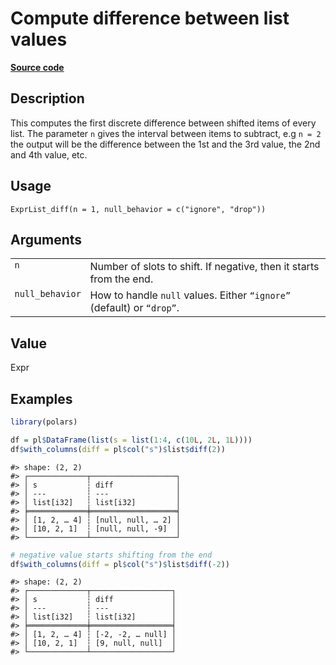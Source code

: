 

# Compute difference between list values

[**Source code**](https://github.com/pola-rs/r-polars/tree/main/R/expr__list.R#L265)

## Description

This computes the first discrete difference between shifted items of
every list. The parameter <code>n</code> gives the interval between
items to subtract, e.g <code>n = 2</code> the output will be the
difference between the 1st and the 3rd value, the 2nd and 4th value,
etc.

## Usage

<pre><code class='language-R'>ExprList_diff(n = 1, null_behavior = c("ignore", "drop"))
</code></pre>

## Arguments

<table>
<tr>
<td style="white-space: nowrap; font-family: monospace; vertical-align: top">
<code id="ExprList_diff_:_n">n</code>
</td>
<td>
Number of slots to shift. If negative, then it starts from the end.
</td>
</tr>
<tr>
<td style="white-space: nowrap; font-family: monospace; vertical-align: top">
<code id="ExprList_diff_:_null_behavior">null_behavior</code>
</td>
<td>
How to handle <code>null</code> values. Either <code>“ignore”</code>
(default) or <code>“drop”</code>.
</td>
</tr>
</table>

## Value

Expr

## Examples

``` r
library(polars)

df = pl$DataFrame(list(s = list(1:4, c(10L, 2L, 1L))))
df$with_columns(diff = pl$col("s")$list$diff(2))
```

    #> shape: (2, 2)
    #> ┌─────────────┬───────────────────┐
    #> │ s           ┆ diff              │
    #> │ ---         ┆ ---               │
    #> │ list[i32]   ┆ list[i32]         │
    #> ╞═════════════╪═══════════════════╡
    #> │ [1, 2, … 4] ┆ [null, null, … 2] │
    #> │ [10, 2, 1]  ┆ [null, null, -9]  │
    #> └─────────────┴───────────────────┘

``` r
# negative value starts shifting from the end
df$with_columns(diff = pl$col("s")$list$diff(-2))
```

    #> shape: (2, 2)
    #> ┌─────────────┬──────────────────┐
    #> │ s           ┆ diff             │
    #> │ ---         ┆ ---              │
    #> │ list[i32]   ┆ list[i32]        │
    #> ╞═════════════╪══════════════════╡
    #> │ [1, 2, … 4] ┆ [-2, -2, … null] │
    #> │ [10, 2, 1]  ┆ [9, null, null]  │
    #> └─────────────┴──────────────────┘
